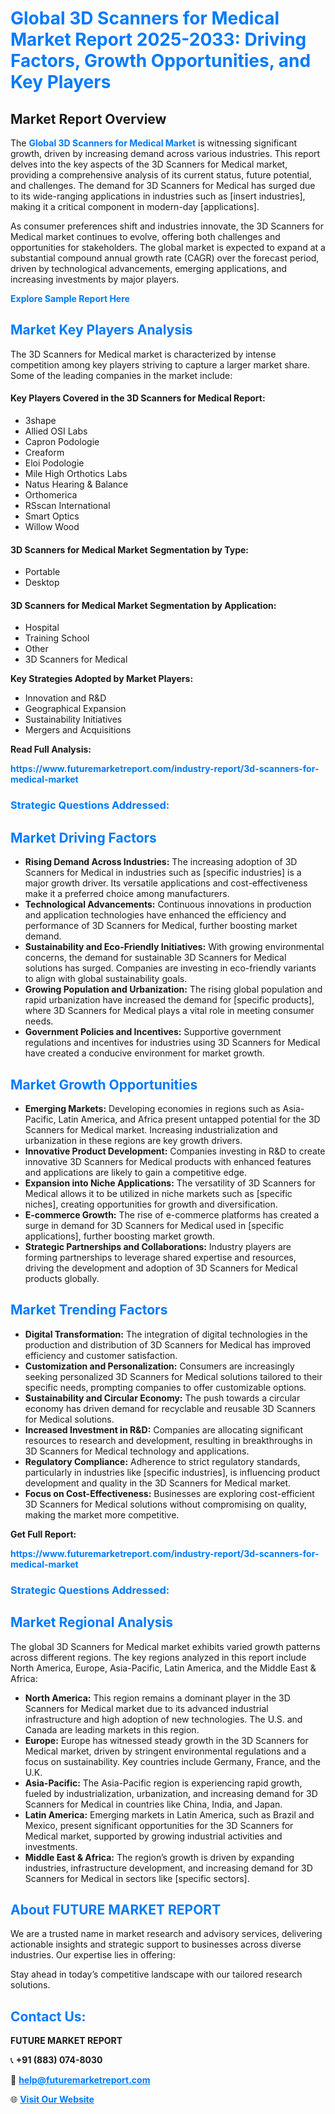<h1 style="color: #007BFF;">Global 3D Scanners for Medical Market Report 2025-2033: Driving Factors, Growth Opportunities, and Key Players</h1>

<section id="overview">
<h2>Market Report Overview</h2>
<p>The <a href="https://www.futuremarketreport.com/industry-report/3d-scanners-for-medical-market" style="color: #007BFF; text-decoration: none;"><strong>Global 3D Scanners for Medical Market</strong></a> is witnessing significant growth, driven by increasing demand across various industries. This report delves into the key aspects of the 3D Scanners for Medical market, providing a comprehensive analysis of its current status, future potential, and challenges. The demand for 3D Scanners for Medical has surged due to its wide-ranging applications in industries such as [insert industries], making it a critical component in modern-day [applications].</p>
<p>As consumer preferences shift and industries innovate, the 3D Scanners for Medical market continues to evolve, offering both challenges and opportunities for stakeholders. The global market is expected to expand at a substantial compound annual growth rate (CAGR) over the forecast period, driven by technological advancements, emerging applications, and increasing investments by major players.</p>
</section>

<section id="overview">
<p><a href="https://www.futuremarketreport.com/request-sample/reportId=127548" style="color: #007BFF; text-decoration: none;"><strong>Explore Sample Report Here</strong></a></p>
</section>

<section id="key-players">
<h2 style="color: #007BFF;">Market Key Players Analysis</h2>
<p>The 3D Scanners for Medical market is characterized by intense competition among key players striving to capture a larger market share. Some of the leading companies in the market include:</p>
<h4>Key Players Covered in the 3D Scanners for Medical Report:</h4>
<ul><li>3shape</li><li>Allied OSI Labs</li><li>Capron Podologie</li><li>Creaform</li><li>Eloi Podologie</li><li>Mile High Orthotics Labs</li><li>Natus Hearing &amp; Balance</li><li>Orthomerica</li><li>RSscan International</li><li>Smart Optics</li><li>Willow Wood</li></ul>
<h4>3D Scanners for Medical Market Segmentation by Type:</h4>
<ul><li>Portable</li><li>Desktop</li></ul>

<h4>3D Scanners for Medical Market Segmentation by Application:</h4>
<ul><li>Hospital</li><li>Training School</li><li>Other</li><li>3D Scanners for Medical</li></ul>
<p><strong>Key Strategies Adopted by Market Players:</strong></p>
<ul>
<li>Innovation and R&D</li>
<li>Geographical Expansion</li>
<li>Sustainability Initiatives</li>
<li>Mergers and Acquisitions</li>
</ul>
</section>

<section>
<p><strong>Read Full Analysis: </strong></p><a href="https://www.futuremarketreport.com/industry-report/3d-scanners-for-medical-market" style="color: #007BFF; text-decoration: none;"><strong>https://www.futuremarketreport.com/industry-report/3d-scanners-for-medical-market</strong></a>
<h3 style="color: #007BFF;">Strategic Questions Addressed:</h3>
</section>

<section id="driving-factors">
<h2 style="color: #007BFF;">Market Driving Factors</h2>
<ul>
<li><strong>Rising Demand Across Industries:</strong> The increasing adoption of 3D Scanners for Medical in industries such as [specific industries] is a major growth driver. Its versatile applications and cost-effectiveness make it a preferred choice among manufacturers.</li>
<li><strong>Technological Advancements:</strong> Continuous innovations in production and application technologies have enhanced the efficiency and performance of 3D Scanners for Medical, further boosting market demand.</li>
<li><strong>Sustainability and Eco-Friendly Initiatives:</strong> With growing environmental concerns, the demand for sustainable 3D Scanners for Medical solutions has surged. Companies are investing in eco-friendly variants to align with global sustainability goals.</li>
<li><strong>Growing Population and Urbanization:</strong> The rising global population and rapid urbanization have increased the demand for [specific products], where 3D Scanners for Medical plays a vital role in meeting consumer needs.</li>
<li><strong>Government Policies and Incentives:</strong> Supportive government regulations and incentives for industries using 3D Scanners for Medical have created a conducive environment for market growth.</li>
</ul>
</section>

<section id="growth-opportunities">
<h2 style="color: #007BFF;">Market Growth Opportunities</h2>
<ul>
<li><strong>Emerging Markets:</strong> Developing economies in regions such as Asia-Pacific, Latin America, and Africa present untapped potential for the 3D Scanners for Medical market. Increasing industrialization and urbanization in these regions are key growth drivers.</li>
<li><strong>Innovative Product Development:</strong> Companies investing in R&D to create innovative 3D Scanners for Medical products with enhanced features and applications are likely to gain a competitive edge.</li>
<li><strong>Expansion into Niche Applications:</strong> The versatility of 3D Scanners for Medical allows it to be utilized in niche markets such as [specific niches], creating opportunities for growth and diversification.</li>
<li><strong>E-commerce Growth:</strong> The rise of e-commerce platforms has created a surge in demand for 3D Scanners for Medical used in [specific applications], further boosting market growth.</li>
<li><strong>Strategic Partnerships and Collaborations:</strong> Industry players are forming partnerships to leverage shared expertise and resources, driving the development and adoption of 3D Scanners for Medical products globally.</li>
</ul>
</section>

<section id="trending-factors">
<h2 style="color: #007BFF;">Market Trending Factors</h2>
<ul>
<li><strong>Digital Transformation:</strong> The integration of digital technologies in the production and distribution of 3D Scanners for Medical has improved efficiency and customer satisfaction.</li>
<li><strong>Customization and Personalization:</strong> Consumers are increasingly seeking personalized 3D Scanners for Medical solutions tailored to their specific needs, prompting companies to offer customizable options.</li>
<li><strong>Sustainability and Circular Economy:</strong> The push towards a circular economy has driven demand for recyclable and reusable 3D Scanners for Medical solutions.</li>
<li><strong>Increased Investment in R&D:</strong> Companies are allocating significant resources to research and development, resulting in breakthroughs in 3D Scanners for Medical technology and applications.</li>
<li><strong>Regulatory Compliance:</strong> Adherence to strict regulatory standards, particularly in industries like [specific industries], is influencing product development and quality in the 3D Scanners for Medical market.</li>
<li><strong>Focus on Cost-Effectiveness:</strong> Businesses are exploring cost-efficient 3D Scanners for Medical solutions without compromising on quality, making the market more competitive.</li>
</ul>
</section>

<section>
<p><strong>Get Full Report: </strong></p><a href="https://www.futuremarketreport.com/industry-report/3d-scanners-for-medical-market" style="color: #007BFF; text-decoration: none;"><strong>https://www.futuremarketreport.com/industry-report/3d-scanners-for-medical-market</strong></a>
<h3 style="color: #007BFF;">Strategic Questions Addressed:</h3>
</section>


<section id="regional-analysis">
<h2 style="color: #007BFF;">Market Regional Analysis</h2>
<p>The global 3D Scanners for Medical market exhibits varied growth patterns across different regions. The key regions analyzed in this report include North America, Europe, Asia-Pacific, Latin America, and the Middle East & Africa:</p>
<ul>
<li><strong>North America:</strong> This region remains a dominant player in the 3D Scanners for Medical market due to its advanced industrial infrastructure and high adoption of new technologies. The U.S. and Canada are leading markets in this region.</li>
<li><strong>Europe:</strong> Europe has witnessed steady growth in the 3D Scanners for Medical market, driven by stringent environmental regulations and a focus on sustainability. Key countries include Germany, France, and the U.K.</li>
<li><strong>Asia-Pacific:</strong> The Asia-Pacific region is experiencing rapid growth, fueled by industrialization, urbanization, and increasing demand for 3D Scanners for Medical in countries like China, India, and Japan.</li>
<li><strong>Latin America:</strong> Emerging markets in Latin America, such as Brazil and Mexico, present significant opportunities for the 3D Scanners for Medical market, supported by growing industrial activities and investments.</li>
<li><strong>Middle East & Africa:</strong> The region’s growth is driven by expanding industries, infrastructure development, and increasing demand for 3D Scanners for Medical in sectors like [specific sectors].</li>
</ul>
</section>

<footer>
<h2 style="color: #007BFF;">About FUTURE MARKET REPORT</h2>
<p>We are a trusted name in market research and advisory services, delivering actionable insights and strategic support to businesses across diverse industries. Our expertise lies in offering:</p>

<p>Stay ahead in today’s competitive landscape with our tailored research solutions.</p>

<h2 style="color: #007BFF;">Contact Us:</h2>
<p><strong>FUTURE MARKET REPORT</strong></p>
<p>📞 <strong>+91 (883) 074-8030</strong></p>
<p>📧 <strong><a href="mailto:help@futuremarketreport.com" style="color: #007BFF;">help@futuremarketreport.com</a></strong></p>
<p>🌐 <strong><a href="https://www.futuremarketreport.com/" style="color: #007BFF;">Visit Our Website</a></strong></p>
</footer>